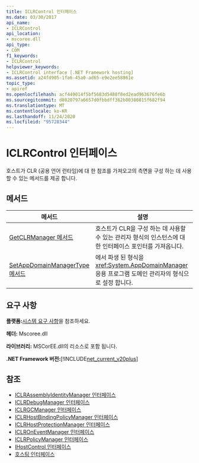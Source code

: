 ```yaml
---
title: ICLRControl 인터페이스
ms.date: 03/30/2017
api_name:
- ICLRControl
api_location:
- mscoree.dll
api_type:
- COM
f1_keywords:
- ICLRControl
helpviewer_keywords:
- ICLRControl interface [.NET Framework hosting]
ms.assetid: a24fd905-1fa6-45a0-ad65-e9e2ee58861e
topic_type:
- apiref
ms.openlocfilehash: acf449014f5bf5683d5488f8ed2ead963676fe6b
ms.sourcegitcommit: d8020797a6657d0fbbdff362b80300815f682f94
ms.translationtype: MT
ms.contentlocale: ko-KR
ms.lasthandoff: 11/24/2020
ms.locfileid: "95728344"
---
```

# <a name="iclrcontrol-interface"></a>ICLRControl 인터페이스

호스트가 CLR (공용 언어 런타임)에 대 한 참조를 가져오고의 측면을 구성 하는 데 사용할 수 있는 메서드를 제공 합니다.  
  
## <a name="methods"></a>메서드  
  
|메서드|설명|  
|------------|-----------------|  
|[GetCLRManager 메서드](iclrcontrol-getclrmanager-method.md)|호스트가 CLR을 구성 하는 데 사용할 수 있는 관리자 형식의 인스턴스에 대 한 인터페이스 포인터를 가져옵니다.|  
|[SetAppDomainManagerType 메서드](iclrcontrol-setappdomainmanagertype-method.md)|에서 파생 된 형식을 <xref:System.AppDomainManager> 응용 프로그램 도메인 관리자의 형식으로 설정 합니다.|  
  
## <a name="requirements"></a>요구 사항  

 **플랫폼:**[시스템 요구 사항](../../get-started/system-requirements.md)을 참조하세요.  
  
 **헤더:** Mscoree.dll  
  
 **라이브러리:** MSCorEE.dll의 리소스로 포함 됩니다.  
  
 **.NET Framework 버전:**[!INCLUDE[net_current_v20plus](../../../../includes/net-current-v20plus-md.md)]  
  
## <a name="see-also"></a>참조

- [ICLRAssemblyIdentityManager 인터페이스](iclrassemblyidentitymanager-interface.md)
- [ICLRDebugManager 인터페이스](iclrdebugmanager-interface.md)
- [ICLRGCManager 인터페이스](iclrgcmanager-interface.md)
- [ICLRHostBindingPolicyManager 인터페이스](iclrhostbindingpolicymanager-interface.md)
- [ICLRHostProtectionManager 인터페이스](iclrhostprotectionmanager-interface.md)
- [ICLROnEventManager 인터페이스](iclroneventmanager-interface.md)
- [ICLRPolicyManager 인터페이스](iclrpolicymanager-interface.md)
- [IHostControl 인터페이스](ihostcontrol-interface.md)
- [호스팅 인터페이스](hosting-interfaces.md)
